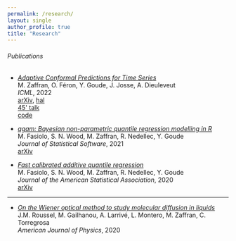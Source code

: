 ```yaml
---
permalink: /research/
layout: single
author_profile: true
title: "Research"
---
```


###### Publications

- [*Adaptive Conformal Predictions for Time Series*](https://proceedings.mlr.press/v162/zaffran22a.html) <a href="https://mzaffran.github.io/acp-ts"><i class="fab fa-external-link-alt"></i></a>  
M. Zaffran, O. Féron, Y. Goude, J. Josse, A. Dieuleveut  
*ICML*, 2022  
[arXiv](https://arxiv.org/abs/2202.07282), [hal](https://hal.archives-ouvertes.fr/hal-03573934)  
[45' talk](https://www.youtube.com/watch?v=Yuxu9aUpVi0)   
[code](https://github.com/mzaffran/adaptiveconformalpredictionstimeseries)

- [*qgam: Bayesian non-parametric quantile regression modelling in R*](https://www.jstatsoft.org/article/view/v100i09)  
M. Fasiolo, S. N. Wood, M. Zaffran, R. Nedellec, Y. Goude  
*Journal of Statistical Software*, 2021  
[arXiv](https://arxiv.org/abs/2007.03303)  

- [*Fast calibrated additive quantile regression*](https://amstat.tandfonline.com/doi/abs/10.1080/01621459.2020.1725521)  
M. Fasiolo, S. N. Wood, M. Zaffran, R. Nedellec, Y. Goude  
*Journal of the American Statistical Association*, 2020  
[arXiv](https://arxiv.org/abs/1707.03307)


***

- [*On the Wiener optical method to study molecular diffusion in liquids*](https://aapt.scitation.org/doi/abs/10.1119/10.0001448)  
J.M. Roussel, M. Gailhanou, A. Larrivé, L. Montero, M. Zaffran, C. Torregrosa  
*American Journal of Physics*, 2020
